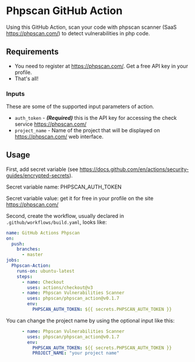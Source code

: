 # Phpscan GitHub Action

Using this GitHub Action, scan your code with phpscan scanner (SaaS https://phpscan.com/) to detect vulnerabilities in php code.

## Requirements

* You need to register at https://phpscan.com/. Get a free API key in your profile.
* That's all!

### Inputs

These are some of the supported input parameters of action.

- `auth_token` - **_(Required)_** this is the API key for accessing the check service https://phpscan.com/
- `project_name` - Name of the project that will be displayed on https://phpscan.com/ web interface.


## Usage

First, add secret variable (see https://docs.github.com/en/actions/security-guides/encrypted-secrets).

Secret variable name: PHPSCAN_AUTH_TOKEN

Secret variable value: get it for free in your profile on the site https://phpscan.com/

Second, create the workflow, usually declared in `.github/workflows/build.yaml`, looks like:
```yaml
name: GitHub Actions Phpscan
on:
  push:
    branches:
      - master
jobs:
  Phpscan-Action:
    runs-on: ubuntu-latest
    steps:
      - name: Checkout
        uses: actions/checkout@v3
      - name: Phpscan Vulnerabilities Scanner
        uses: phpscan/phpscan_action@v0.1.7
        env:
          PHPSCAN_AUTH_TOKEN: ${{ secrets.PHPSCAN_AUTH_TOKEN }}
```

You can change the project name by using the optional input like this:
```yaml
      - name: Phpscan Vulnerabilities Scanner
        uses: phpscan/phpscan_action@v0.1.7
        env:
          PHPSCAN_AUTH_TOKEN: ${{ secrets.PHPSCAN_AUTH_TOKEN }}
          PROJECT_NAME: "your project name"
```
